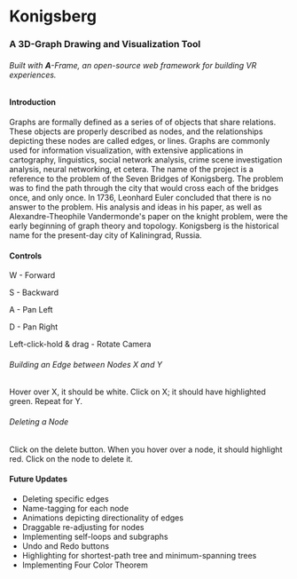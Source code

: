 # Konigsberg
### A 3D-Graph Drawing and Visualization Tool
###### Built with **A**-Frame, an open-source web framework for building VR experiences.

#### Introduction
Graphs are formally defined as a series of of objects that share relations. These objects are properly described as nodes, and the relationships depicting these nodes are called edges, or lines. Graphs are commonly used for information visualization, with extensive applications in cartography, linguistics, social network analysis, crime scene investigation analysis, neural networking, et cetera. The name of the project is a reference to the problem of the Seven Bridges of Konigsberg. The problem was to find the path through the city that would cross each of the bridges once, and only once. In 1736, Leonhard Euler concluded that there is no answer to the problem. His analysis and ideas in his paper, as well as Alexandre-Theophile Vandermonde's paper on the knight problem, were the early beginning of graph theory and topology. Konigsberg is the historical name for the present-day city of Kaliningrad, Russia.


#### Controls
W - Forward

S - Backward

A - Pan Left

D - Pan Right

Left-click-hold & drag - Rotate Camera

###### Building an Edge between Nodes X and Y
Hover over X, it should be white. Click on X; it should have highlighted green. Repeat for Y.

###### Deleting a Node
Click on the delete button. When you hover over a node, it should highlight red. Click on the node to delete it.


#### Future Updates
- Deleting specific edges
- Name-tagging for each node
- Animations depicting directionality of edges
- Draggable re-adjusting for nodes
- Implementing self-loops and subgraphs
- Undo and Redo buttons
- Highlighting for shortest-path tree and minimum-spanning trees
- Implementing Four Color Theorem